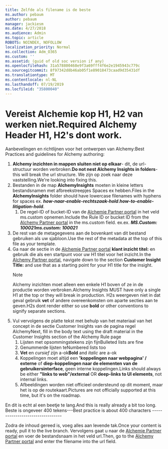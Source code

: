 ```yaml
---
title: Zelfde als filename is de beste
ms.author: pebaum
author: pebaum
manager: jackiesm
ms.date: 4/27/2018
ms.audience: Admin
ms.topic: article
ROBOTS: NOINDEX, NOFOLLOW
localization_priority: Normal
ms.collection: Adm_O365
ms.custom: ''
ms.assetid: (guid of old soc version if any)
ms.openlocfilehash: 31a578800468e9f3a69fff4f6e2e1945943c779c
ms.sourcegitcommit: 8f97342d8b46ab05f1e89018473caad9d35431df
ms.translationtype: MT
ms.contentlocale: nl-NL
ms.lasthandoff: 07/19/2019
ms.locfileid: "35800040"
---
```

# <a name="required-alchemy-header-h1-h2s-dont-work"></a><span data-ttu-id="aa76f-102">Vereist Alchemie kop H1, H2 van werken niet.</span><span class="sxs-lookup"><span data-stu-id="aa76f-102">Required Alchemy Header H1, H2's dont work.</span></span>
<span data-ttu-id="aa76f-103">Aanbevelingen en richtlijnen voor het ontwerpen van Alchemy:</span><span class="sxs-lookup"><span data-stu-id="aa76f-103">Best Practices and guidelines for Alchemy authoring:</span></span>

1. <span data-ttu-id="aa76f-104">**Alchemy inzichten in mappen sluiten niet op elkaar**- dit, de url-structuur worden verbroken.</span><span class="sxs-lookup"><span data-stu-id="aa76f-104">**Do not nest Alchemy Insights in folders**- this will break the url structure.</span></span> <span data-ttu-id="aa76f-105">We zijn op zoek naar deze vaststelling.</span><span class="sxs-lookup"><span data-stu-id="aa76f-105">We're looking into fixing this.</span></span>
1. <span data-ttu-id="aa76f-106">Bestanden in de map **AlchemyInsights** moeten in kleine letters bestandsnamen met afbreekstreepjes Spaces ex hebben.</span><span class="sxs-lookup"><span data-stu-id="aa76f-106">Files in the **AlchemyInsights** folder should have lowercase filenames with hyphens for spaces ex.</span></span> <span data-ttu-id="aa76f-107">***how-naar-enable-rechtszaak-hold***.</span><span class="sxs-lookup"><span data-stu-id="aa76f-107">***how-to-enable-litigation-hold***.</span></span>
    1. <span data-ttu-id="aa76f-108">De regel-ID of bucket-ID van de [Alchemie Partner portal](https://alchemyportal.azurewebsites.net) in het veld ms.custom opnemen.</span><span class="sxs-lookup"><span data-stu-id="aa76f-108">Include the Rule ID or bucket ID from the [Alchemy Partner portal](https://alchemyportal.azurewebsites.net) in the ms.custom field.</span></span> <span data-ttu-id="aa76f-109">ex.</span><span class="sxs-lookup"><span data-stu-id="aa76f-109">ex.</span></span> <span data-ttu-id="aa76f-110">***MS.Custom: 100021***</span><span class="sxs-lookup"><span data-stu-id="aa76f-110">***ms.custom: 100021***</span></span>
1. <span data-ttu-id="aa76f-111">De rest van de metagegevens aan de bovenkant van dit bestand gebruiken als uw sjabloon.</span><span class="sxs-lookup"><span data-stu-id="aa76f-111">Use the rest of the metadata at the top of this file as your template.</span></span>
1. <span data-ttu-id="aa76f-112">Ga naar de sectie in de [Alchemie Partner portal](https://alchemyportal.azurewebsites.net) **klant inzicht titel:** en gebruik die als een startpunt voor uw H1 titel voor het inzicht.</span><span class="sxs-lookup"><span data-stu-id="aa76f-112">In the [Alchemy Partner portal](https://alchemyportal.azurewebsites.net), navigate down to the section **Customer Insight Title:** and use that as a starting point for your H1 title for the insight.</span></span> 
    > [!NOTE]
    > <span data-ttu-id="aa76f-113">Alchemy inzichten moet alleen een enkele H1 boven of ze in de productie worden verbroken.</span><span class="sxs-lookup"><span data-stu-id="aa76f-113">Alchemy Insights MUST have only a single H1 at the top or they will break in production.</span></span> <span data-ttu-id="aa76f-114">H2s weergeven niet in dat geval gebruik **vet** of andere overeenkomsten om aparte secties aan te geven.</span><span class="sxs-lookup"><span data-stu-id="aa76f-114">H2s dont render either so use **bold** or other conventions to signify separate sections.</span></span>
1. <span data-ttu-id="aa76f-115">Vul vervolgens de platte tekst met behulp van het materiaal van het concept in de sectie Customer Insights van de pagina regel Alchemy</span><span class="sxs-lookup"><span data-stu-id="aa76f-115">Next, fill in the body text using the draft material in the Customer Insights section of the Alchemy Rule page</span></span>
    1. <span data-ttu-id="aa76f-116">Lijsten met opsommingstekens zijn fijn</span><span class="sxs-lookup"><span data-stu-id="aa76f-116">Bulleted lists are fine</span></span>
    1. <span data-ttu-id="aa76f-117">Genummerde lijsten te</span><span class="sxs-lookup"><span data-stu-id="aa76f-117">Numbered lists too</span></span>
    1. <span data-ttu-id="aa76f-118">**Vet** en *cursief* zijn a-ok</span><span class="sxs-lookup"><span data-stu-id="aa76f-118">**Bold** and *italic* are a-ok</span></span>
    1. <span data-ttu-id="aa76f-119">Koppelingen moet altijd een **'koppelingen naar webpagina' / externe** of **diep-koppelingen naar de elementen van de gebruikersinterface**, geen interne koppelingen.</span><span class="sxs-lookup"><span data-stu-id="aa76f-119">Links should always be either **"links to web"/external** OR **deep-links to UI elements**, not internal links.</span></span>
    1. <span data-ttu-id="aa76f-120">Afbeeldingen worden niet officieel ondersteund op dit moment, maar het is op de routekaart.</span><span class="sxs-lookup"><span data-stu-id="aa76f-120">Pictures are not officially supported at this time, but it's on the roadmap.</span></span>

<span data-ttu-id="aa76f-121">En dit is echt al een beetje te lang.</span><span class="sxs-lookup"><span data-stu-id="aa76f-121">And this is really already a bit too long.</span></span> <span data-ttu-id="aa76f-122">Beste is ongeveer 400 tekens---</span><span class="sxs-lookup"><span data-stu-id="aa76f-122">Best practice is about 400 characters ---------------------------------</span></span>

<span data-ttu-id="aa76f-123">Zodra de inhoud gereed is, voeg alles aan levende tak.</span><span class="sxs-lookup"><span data-stu-id="aa76f-123">Once your content is ready, pull it to the live branch.</span></span> <span data-ttu-id="aa76f-124">Vervolgens gaat u naar de [Alchemie Partner portal](https://alchemyportal.azurewebsites.net) en voer de bestandsnaam in het veld url.</span><span class="sxs-lookup"><span data-stu-id="aa76f-124">Then, go to the [Alchemy Partner portal](https://alchemyportal.azurewebsites.net) and enter the filename into the url field.</span></span> 